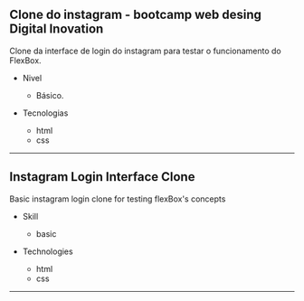 ## Clone do instagram - bootcamp web desing Digital Inovation


Clone da interface de login do instagram para testar o funcionamento do FlexBox.

- Nivel
  - Básico.

- Tecnologias
  - html
  - css


<hr>

## Instagram Login Interface Clone

Basic instagram login clone for testing flexBox's concepts

- Skill
  - basic

- Technologies
  - html
  - css

<hr>